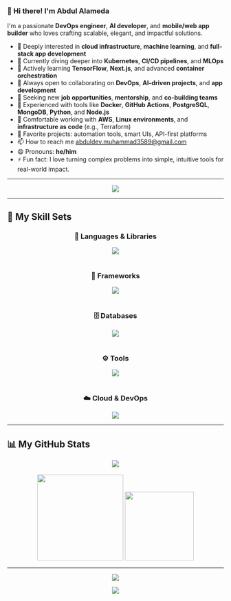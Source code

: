 ### 👋 Hi there! I'm Abdul Alameda

I'm a passionate **DevOps engineer**, **AI developer**, and **mobile/web app builder** who loves crafting scalable, elegant, and impactful solutions.

* 👀 Deeply interested in **cloud infrastructure**, **machine learning**, and **full-stack app development**
* 🚀 Currently diving deeper into **Kubernetes**, **CI/CD pipelines**, and **MLOps**
* 🌱 Actively learning **TensorFlow**, **Next.js**, and advanced **container orchestration**
* 👯 Always open to collaborating on **DevOps**, **AI-driven projects**, and **app development**
* 🤝 Seeking new **job opportunities**, **mentorship**, and **co-building teams**
* 💼 Experienced with tools like **Docker**, **GitHub Actions**, **PostgreSQL**, **MongoDB**, **Python**, and **Node.js**
* 🔧 Comfortable working with **AWS**, **Linux environments**, and **infrastructure as code** (e.g., Terraform)
* 📁 Favorite projects: automation tools, smart UIs, API-first platforms
* 📫 How to reach me abduldev.muhammad3589@gmail.com
* 😄 Pronouns: **he/him**
* ⚡ Fun fact: I love turning complex problems into simple, intuitive tools for real-world impact.

---

<p align="center">
  <img src="https://capsule-render.vercel.app/api?type=waving&color=gradient&height=200&section=header&text=Abdul%20Alameda&fontSize=42&fontColor=ffffff&fontAlignY=40&desc=DevOps%20%7C%20AI%20%7C%20Fullstack&descSize=20&descColor=eeeeee"/>
</p>

---

## 🧠 My Skill Sets

<div align="center">
  
### 🚀 Languages & Libraries
<a href="https://skillicons.dev">
  <img src="https://skillicons.dev/icons?i=python,java,javascript,typescript,react,redux,nodejs,jquery,swift,rust,go,kotlin,html,css,sass,dart,markdown,graphql,c,cpp,lua,docker,git,github,vscode,figma,postman,gcp,kubernetes,ansible,azure,vercel,webpack,linux,terraform,bash,wasm,solidity,threejs,nextjs,nestjs,bootstrap,electron,tailwindcss,npm&theme=dark" />
</a>
<br><br>

### 🧱 Frameworks
<a href="https://skillicons.dev">
  <img src="https://skillicons.dev/icons?i=nextjs,tailwindcss,angular,vue,django,vite,flutter,spring,express,nuxt,astro,rails,laravel,svelte,webpack&theme=dark" />
</a>
<br><br>

### 🗄️ Databases
<a href="https://skillicons.dev">
  <img src="https://skillicons.dev/icons?i=postgresql,mysql,mongodb,cassandra,sqlite,redis,firebase,supabase,elasticsearch,rabbitmq&theme=dark" />
</a>
<br><br>

### ⚙️ Tools
<a href="https://skillicons.dev">
  <img src="https://skillicons.dev/icons?i=git,github,aws,docker,postman,vscode,figma,linux,vercel,azure,notion,nginx,gulp,npm&theme=dark" />
</a>
<br><br>

### ☁️ Cloud & DevOps
<a href="https://skillicons.dev">
  <img src="https://skillicons.dev/icons?i=terraform,ansible,jenkins,kubernetes,cloudflare,gcp,githubactions,heroku,nginx,prometheus&theme=dark" />
</a>
</div>

---

## 📊 My GitHub Stats

<div align="center">
  <img src="https://github-profile-summary-cards.vercel.app/api/cards/profile-details?username=Muhammad-Ramazanovich&theme=github_dark" />
  <br><br>
  <img src="https://github-readme-stats.vercel.app/api?username=Muhammad-Ramazanovich&show_icons=true&theme=vue-dark&hide_border=false&bg_color=0d1117&title_color=00bcd4&text_color=ffffff" height="200" />
  <img src="https://github-readme-stats.vercel.app/api/top-langs/?username=Muhammad-Ramazanovich&layout=compact&theme=vue-dark&hide_border=false&bg_color=0d1117&title_color=00bcd4&text_color=ffffff" height="160" />
</div>

---

<div align="center">
  <img src="https://raw.githubusercontent.com/Muhammad-Ramazanovich/snake/output/github-contribution-grid-snake.svg" />
</div>

<p align="center">
  <img src="https://capsule-render.vercel.app/api?type=waving&color=0:00c3ff,100:ffff1c&height=120&section=footer"/>
</p>


<!---
Abdul-Alameda/Abdul-Alameda is a ✨ special ✨ repository because its `README.md` (this file) appears on your GitHub profile.
You can click the Preview link to take a look at your changes.
--->
